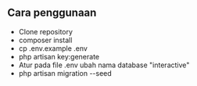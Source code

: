 <h2>Cara penggunaan</h2>

- Clone repository
- composer install
- cp .env.example .env
- php artisan key:generate
- Atur pada file .env ubah nama database "interactive"
- php artisan migration --seed
